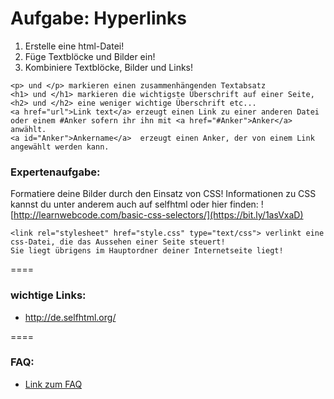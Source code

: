 Aufgabe: Hyperlinks
====

1. Erstelle eine html-Datei!
2. Füge Textblöcke und Bilder ein!
3. Kombiniere Textblöcke, Bilder und Links!


```
<p> und </p> markieren einen zusammenhängenden Textabsatz
<h1> und </h1> markieren die wichtigste Überschrift auf einer Seite, <h2> und </h2> eine weniger wichtige Überschrift etc...
<a href="url">Link text</a> erzeugt einen Link zu einer anderen Datei oder einem #Anker sofern ihr ihn mit <a href="#Anker">Anker</a> anwählt.
<a id="Anker">Ankername</a>  erzeugt einen Anker, der von einem Link angewählt werden kann.
```

### Expertenaufgabe:
Formatiere deine Bilder durch den Einsatz von CSS! Informationen zu CSS kannst du unter anderem auch auf selfhtml oder hier finden: ![http://learnwebcode.com/basic-css-selectors/](https://bit.ly/1asVxaD)


```
<link rel="stylesheet" href="style.css" type="text/css"> verlinkt eine css-Datei, die das Aussehen einer Seite steuert!
Sie liegt übrigens im Hauptordner deiner Internetseite liegt!
```


====

### wichtige Links:
* http://de.selfhtml.org/


====

### FAQ:
* [Link zum FAQ](https://github.com/cartz/schule/blob/master/faq.md)